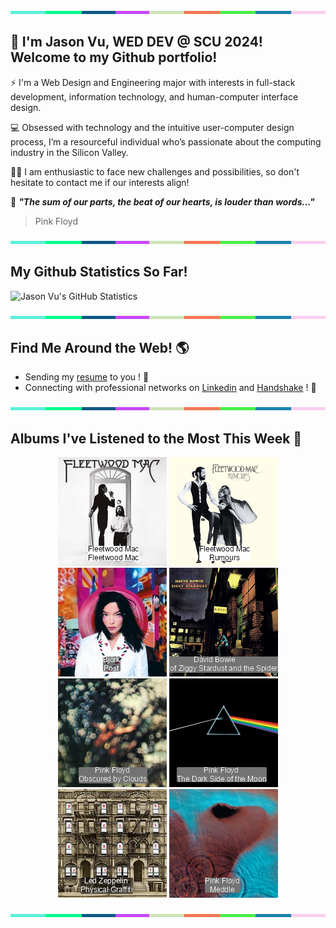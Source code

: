<img src="./.github/workflows/banner_strip.png" width="100%" height="5px">

## 👋 I'm Jason Vu, WED DEV @ SCU 2024! Welcome to my Github portfolio! 

⚡ I'm a Web Design and Engineering major with interests in full-stack development, information technology, and human-computer interface design.

💻 Obsessed with technology and the intuitive user-computer design process, I’m a resourceful individual who’s passionate about the computing industry in the Silicon Valley.

🙋‍♂️ I am enthusiastic to face new challenges and possibilities, so don't hesitate to contact me if our interests align!

🤝 ***"The sum of our parts, the beat of our hearts, is louder than words..."***
> Pink Floyd

<img src="./.github/workflows/banner_strip.png" width="100%" height="5px">

## My Github Statistics So Far!
![Jason Vu's GitHub Statistics](https://github-readme-stats.vercel.app/api?username=JAVAB3ANS&show_icons=true)

<img src="./.github/workflows/banner_strip.png" width="100%" height="5px">

## Find Me Around the Web! 🌎
- Sending my [resume](https://javab3ans.github.io/pdfs/resume.pdf) to you ! 📝
- Connecting with professional networks on [Linkedin](https://www.linkedin.com/in/jason-anh-vu/) and [Handshake](https://scu.joinhandshake.com/stu/users/25718798) ! 💼  

<img src="./.github/workflows/banner_strip.png" width="100%" height="5px">

## Albums I've Listened to the Most This Week 🎹 

<!-- lastfm -->
<p align="center"><a href="https://www.last.fm/music/Fleetwood+Mac/Fleetwood+Mac"><img src="./album-covers-finished/album-cover_final_0.png" title="Fleetwood Mac - Fleetwood Mac"></a> <a href="https://www.last.fm/music/Fleetwood+Mac/Rumours"><img src="./album-covers-finished/album-cover_final_1.png" title="Fleetwood Mac - Rumours"></a> <a href="https://www.last.fm/music/Bj%C3%B6rk/Post"><img src="./album-covers-finished/album-cover_final_2.png" title="Björk - Post"></a> <a href="https://www.last.fm/music/David+Bowie/The+Rise+and+Fall+of+Ziggy+Stardust+and+the+Spiders+From+Mars"><img src="./album-covers-finished/album-cover_final_3.png" title="David Bowie - The Rise and Fall of Ziggy Stardust and the Spiders From Mars"></a> <a href="https://www.last.fm/music/Pink+Floyd/Obscured+by+Clouds"><img src="./album-covers-finished/album-cover_final_4.png" title="Pink Floyd - Obscured by Clouds"></a> <a href="https://www.last.fm/music/Pink+Floyd/The+Dark+Side+of+the+Moon"><img src="./album-covers-finished/album-cover_final_5.png" title="Pink Floyd - The Dark Side of the Moon"></a> <a href="https://www.last.fm/music/Led+Zeppelin/Physical+Graffiti"><img src="./album-covers-finished/album-cover_final_6.png" title="Led Zeppelin - Physical Graffiti"></a> <a href="https://www.last.fm/music/Pink+Floyd/Meddle"><img src="./album-covers-finished/album-cover_final_7.png" title="Pink Floyd - Meddle"></a> </p>

<img src="./.github/workflows/banner_strip.png" width="100%" height="5px">
